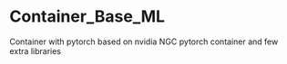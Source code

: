 # Container_Base_ML
Container with pytorch based on nvidia NGC pytorch container and few extra libraries
